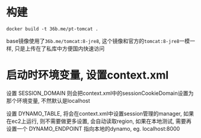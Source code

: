 # 构建

    docker build -t 36b.me/pt-tomcat .
    
base镜像使用了`36b.me/tomcat:8-jre8`, 这个镜像和官方的`tomcat:8-jre8`一模一样, 只是上传在了私库中方便国内快速访问

# 启动时环境变量, 设置context.xml

设置 SESSION_DOMAIN 则会把context.xml中的sessionCookieDomain设置为那个环境变量, 不然默认是localhost

设置 DYNAMO_TABLE, 将会在context.xml中设置session管理的manager, 如果在ec2上运行, 则不需要做更多设置, 会自动读取region, 如果在本地测试, 需要再设置一个 DYNAMO_ENDPOINT 指向本地的dynamo, eg. localhost:8000
